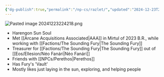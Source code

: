 ```yaml
---
{"dg-publish":true,"permalink":"/np-cs/razlet/","updated":"2024-12-23T22:42:19.514-05:00"}
---
```


![Pasted image 20241223224218.png](/img/user/Images/Pasted%20image%2020241223224218.png)
- Harengon Sun Soul
- Met [[Arcane Acquisitions Associated\|AAA]] in Mirtul of 2023 B.R., while working with [[Factions/The Sounding Fury\|The Sounding Fury]]
- Treasurer for [[Factions/The Sounding Fury\|The Sounding Fury]] out of [[Eos/Ellesion/Néo Fanári\|Néo Fanári]]
- Friends with [[NPCs/Perethos\|Perethos]]
- Has Fury's 'Vault'
- Mostly likes just laying in the sun, exploring, and helping people